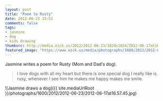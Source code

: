```yaml
---
layout: post
title: "Poem to Rusty"
date: 2012-06-23 15:53
comments: false
tags: 
- jasmine
- dog
- kids drawing
thumbsrc: http://media.eick.us/2012/2012-06-23/1024x1024/2012-06-17at16.57.45.jpg
featured_image: "https://www.eick.us/media/photographs/1600/2012/2012-06-23/2012-06-17at16.57.45.jpg"
---
```

Jasmine writes a poem for Rusty (Mom and Dad's dog).


> I love dogs with all my heart but there is one special dog I really like is rusy, whenever I see him he makes me happy makes me smile.

![Jasmine draws a dog]({{ site.mediaUrlRoot }}/photographs/1600/2012/2012-06-23/2012-06-17at16.57.45.jpg)
